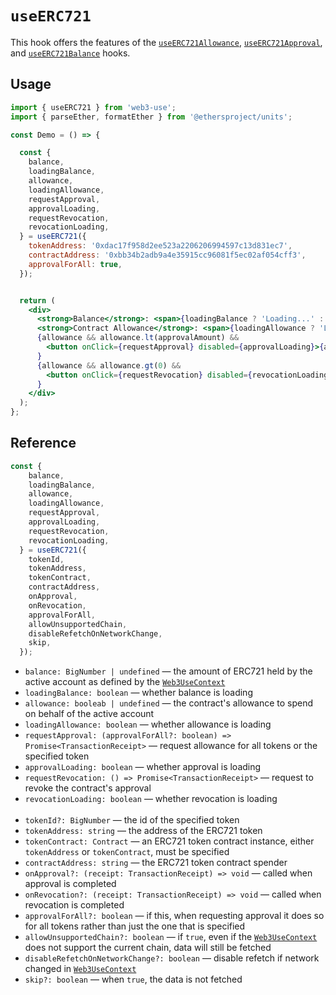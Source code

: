 # `useERC721`

This hook offers the features of the [`useERC721Allowance`](./useERC721Allowance.md), [`useERC721Approval`](./useERC721Approval.md), and [`useERC721Balance`](./useERC721Balance.md) hooks.

## Usage

```jsx
import { useERC721 } from 'web3-use';
import { parseEther, formatEther } from '@ethersproject/units';

const Demo = () => {

  const {
    balance,
    loadingBalance,
    allowance,
    loadingAllowance,
    requestApproval,
    approvalLoading,
    requestRevocation,
    revocationLoading,
  } = useERC721({
    tokenAddress: '0xdac17f958d2ee523a2206206994597c13d831ec7',
    contractAddress: '0xbb34b2adb9a4e35915cc96081f5ec02af054cff3',
    approvalForAll: true,
  });


  return (
    <div>
      <strong>Balance</strong>: <span>{loadingBalance ? 'Loading...' : formatEther(balance)}</span> <br />
      <strong>Contract Allowance</strong>: <span>{loadingAllowance ? 'Loading...' : (allowance ? 'Yes' : 'No')}</span> <br />
      {allowance && allowance.lt(approvalAmount) &&
        <button onClick={requestApproval} disabled={approvalLoading}>{approvalLoading ? 'Confirm in Metamask' : 'Request Approval'}</button>
      }
      {allowance && allowance.gt(0) &&
        <button onClick={requestRevocation} disabled={revocationLoading}>{approvalLoading ? 'Confirm in Metamask' : 'Revoke Approval'}</button>
      }
    </div>
  );
};
```

## Reference

```jsx
const {
    balance,
    loadingBalance,
    allowance,
    loadingAllowance,
    requestApproval,
    approvalLoading,
    requestRevocation,
    revocationLoading,
  } = useERC721({
    tokenId,
    tokenAddress,
    tokenContract,
    contractAddress,
    onApproval,
    onRevocation,
    approvalForAll,
    allowUnsupportedChain,
    disableRefetchOnNetworkChange,
    skip,
  });
```
- `balance: BigNumber | undefined` &mdash; the amount of ERC721 held by the active account as defined by the [`Web3UseContext`](./useWeb3UseContext.md)
- `loadingBalance: boolean` &mdash; whether balance is loading
- `allowance: booleab | undefined` &mdash; the contract's allowance to spend on behalf of the active account
- `loadingAllowance: boolean` &mdash; whether allowance is loading
- `requestApproval: (approvalForAll?: boolean) => Promise<TransactionReceipt>` &mdash; request allowance for all tokens or the specified token
- `approvalLoading: boolean` &mdash; whether approval is loading
- `requestRevocation: () => Promise<TransactionReceipt>` &mdash; request to revoke the contract's approval
- `revocationLoading: boolean` &mdash; whether revocation is loading<br><br>
- `tokenId?: BigNumber` &mdash; the id of the specified token
- `tokenAddress: string` &mdash; the address of the ERC721 token
- `tokenContract: Contract` &mdash; an ERC721 token contract instance, either `tokenAddress` or `tokenContract`, must be specified
- `contractAddress: string` &mdash; the ERC721 token contract spender
- `onApproval?: (receipt: TransactionReceipt) => void` &mdash; called when approval is completed
- `onRevocation?: (receipt: TransactionReceipt) => void` &mdash; called when revocation is completed
- `approvalForAll?: boolean` &mdash; if this, when requesting approval it does so for all tokens rather than just the one that is specified
- `allowUnsupportedChain?: boolean` &mdash; if `true`, even if the [`Web3UseContext`](./useWeb3UseContext.md) does not support the current chain, data will still be fetched
- `disableRefetchOnNetworkChange?: boolean` &mdash; disable refetch if network changed in [`Web3UseContext`](./useWeb3UseContext.md)
- `skip?: boolean` &mdash; when `true`, the data is not fetched